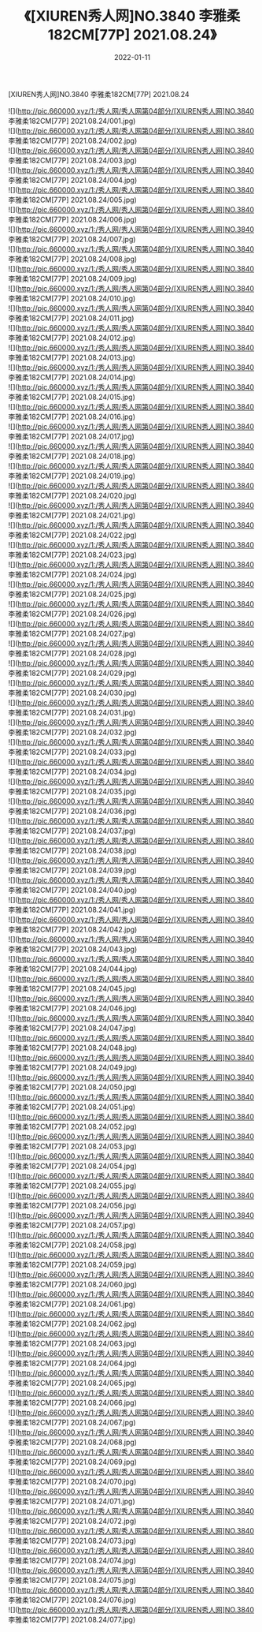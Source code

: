 ﻿---
layout: post
title:  《[XIUREN秀人网]NO.3840 李雅柔182CM[77P] 2021.08.24》
date:   2022-01-11
img: http://pic.660000.xyz/1:/秀人网/秀人网第04部分/[XIUREN秀人网]NO.3840 李雅柔182CM[77P] 2021.08.24/000.jpg
categories: [美女, 清纯, 唯美]
---

[XIUREN秀人网]NO.3840 李雅柔182CM[77P] 2021.08.24

 ![](http://pic.660000.xyz/1:/秀人网/秀人网第04部分/[XIUREN秀人网]NO.3840 李雅柔182CM[77P] 2021.08.24/001.jpg) <br>![](http://pic.660000.xyz/1:/秀人网/秀人网第04部分/[XIUREN秀人网]NO.3840 李雅柔182CM[77P] 2021.08.24/002.jpg) <br>![](http://pic.660000.xyz/1:/秀人网/秀人网第04部分/[XIUREN秀人网]NO.3840 李雅柔182CM[77P] 2021.08.24/003.jpg) <br>![](http://pic.660000.xyz/1:/秀人网/秀人网第04部分/[XIUREN秀人网]NO.3840 李雅柔182CM[77P] 2021.08.24/004.jpg) <br>![](http://pic.660000.xyz/1:/秀人网/秀人网第04部分/[XIUREN秀人网]NO.3840 李雅柔182CM[77P] 2021.08.24/005.jpg) <br>![](http://pic.660000.xyz/1:/秀人网/秀人网第04部分/[XIUREN秀人网]NO.3840 李雅柔182CM[77P] 2021.08.24/006.jpg) <br>![](http://pic.660000.xyz/1:/秀人网/秀人网第04部分/[XIUREN秀人网]NO.3840 李雅柔182CM[77P] 2021.08.24/007.jpg) <br>![](http://pic.660000.xyz/1:/秀人网/秀人网第04部分/[XIUREN秀人网]NO.3840 李雅柔182CM[77P] 2021.08.24/008.jpg) <br>![](http://pic.660000.xyz/1:/秀人网/秀人网第04部分/[XIUREN秀人网]NO.3840 李雅柔182CM[77P] 2021.08.24/009.jpg) <br>![](http://pic.660000.xyz/1:/秀人网/秀人网第04部分/[XIUREN秀人网]NO.3840 李雅柔182CM[77P] 2021.08.24/010.jpg) <br>![](http://pic.660000.xyz/1:/秀人网/秀人网第04部分/[XIUREN秀人网]NO.3840 李雅柔182CM[77P] 2021.08.24/011.jpg) <br>![](http://pic.660000.xyz/1:/秀人网/秀人网第04部分/[XIUREN秀人网]NO.3840 李雅柔182CM[77P] 2021.08.24/012.jpg) <br>![](http://pic.660000.xyz/1:/秀人网/秀人网第04部分/[XIUREN秀人网]NO.3840 李雅柔182CM[77P] 2021.08.24/013.jpg) <br>![](http://pic.660000.xyz/1:/秀人网/秀人网第04部分/[XIUREN秀人网]NO.3840 李雅柔182CM[77P] 2021.08.24/014.jpg) <br>![](http://pic.660000.xyz/1:/秀人网/秀人网第04部分/[XIUREN秀人网]NO.3840 李雅柔182CM[77P] 2021.08.24/015.jpg) <br>![](http://pic.660000.xyz/1:/秀人网/秀人网第04部分/[XIUREN秀人网]NO.3840 李雅柔182CM[77P] 2021.08.24/016.jpg) <br>![](http://pic.660000.xyz/1:/秀人网/秀人网第04部分/[XIUREN秀人网]NO.3840 李雅柔182CM[77P] 2021.08.24/017.jpg) <br>![](http://pic.660000.xyz/1:/秀人网/秀人网第04部分/[XIUREN秀人网]NO.3840 李雅柔182CM[77P] 2021.08.24/018.jpg) <br>![](http://pic.660000.xyz/1:/秀人网/秀人网第04部分/[XIUREN秀人网]NO.3840 李雅柔182CM[77P] 2021.08.24/019.jpg) <br>![](http://pic.660000.xyz/1:/秀人网/秀人网第04部分/[XIUREN秀人网]NO.3840 李雅柔182CM[77P] 2021.08.24/020.jpg) <br>![](http://pic.660000.xyz/1:/秀人网/秀人网第04部分/[XIUREN秀人网]NO.3840 李雅柔182CM[77P] 2021.08.24/021.jpg) <br>![](http://pic.660000.xyz/1:/秀人网/秀人网第04部分/[XIUREN秀人网]NO.3840 李雅柔182CM[77P] 2021.08.24/022.jpg) <br>![](http://pic.660000.xyz/1:/秀人网/秀人网第04部分/[XIUREN秀人网]NO.3840 李雅柔182CM[77P] 2021.08.24/023.jpg) <br>![](http://pic.660000.xyz/1:/秀人网/秀人网第04部分/[XIUREN秀人网]NO.3840 李雅柔182CM[77P] 2021.08.24/024.jpg) <br>![](http://pic.660000.xyz/1:/秀人网/秀人网第04部分/[XIUREN秀人网]NO.3840 李雅柔182CM[77P] 2021.08.24/025.jpg) <br>![](http://pic.660000.xyz/1:/秀人网/秀人网第04部分/[XIUREN秀人网]NO.3840 李雅柔182CM[77P] 2021.08.24/026.jpg) <br>![](http://pic.660000.xyz/1:/秀人网/秀人网第04部分/[XIUREN秀人网]NO.3840 李雅柔182CM[77P] 2021.08.24/027.jpg) <br>![](http://pic.660000.xyz/1:/秀人网/秀人网第04部分/[XIUREN秀人网]NO.3840 李雅柔182CM[77P] 2021.08.24/028.jpg) <br>![](http://pic.660000.xyz/1:/秀人网/秀人网第04部分/[XIUREN秀人网]NO.3840 李雅柔182CM[77P] 2021.08.24/029.jpg) <br>![](http://pic.660000.xyz/1:/秀人网/秀人网第04部分/[XIUREN秀人网]NO.3840 李雅柔182CM[77P] 2021.08.24/030.jpg) <br>![](http://pic.660000.xyz/1:/秀人网/秀人网第04部分/[XIUREN秀人网]NO.3840 李雅柔182CM[77P] 2021.08.24/031.jpg) <br>![](http://pic.660000.xyz/1:/秀人网/秀人网第04部分/[XIUREN秀人网]NO.3840 李雅柔182CM[77P] 2021.08.24/032.jpg) <br>![](http://pic.660000.xyz/1:/秀人网/秀人网第04部分/[XIUREN秀人网]NO.3840 李雅柔182CM[77P] 2021.08.24/033.jpg) <br>![](http://pic.660000.xyz/1:/秀人网/秀人网第04部分/[XIUREN秀人网]NO.3840 李雅柔182CM[77P] 2021.08.24/034.jpg) <br>![](http://pic.660000.xyz/1:/秀人网/秀人网第04部分/[XIUREN秀人网]NO.3840 李雅柔182CM[77P] 2021.08.24/035.jpg) <br>![](http://pic.660000.xyz/1:/秀人网/秀人网第04部分/[XIUREN秀人网]NO.3840 李雅柔182CM[77P] 2021.08.24/036.jpg) <br>![](http://pic.660000.xyz/1:/秀人网/秀人网第04部分/[XIUREN秀人网]NO.3840 李雅柔182CM[77P] 2021.08.24/037.jpg) <br>![](http://pic.660000.xyz/1:/秀人网/秀人网第04部分/[XIUREN秀人网]NO.3840 李雅柔182CM[77P] 2021.08.24/038.jpg) <br>![](http://pic.660000.xyz/1:/秀人网/秀人网第04部分/[XIUREN秀人网]NO.3840 李雅柔182CM[77P] 2021.08.24/039.jpg) <br>![](http://pic.660000.xyz/1:/秀人网/秀人网第04部分/[XIUREN秀人网]NO.3840 李雅柔182CM[77P] 2021.08.24/040.jpg) <br>![](http://pic.660000.xyz/1:/秀人网/秀人网第04部分/[XIUREN秀人网]NO.3840 李雅柔182CM[77P] 2021.08.24/041.jpg) <br>![](http://pic.660000.xyz/1:/秀人网/秀人网第04部分/[XIUREN秀人网]NO.3840 李雅柔182CM[77P] 2021.08.24/042.jpg) <br>![](http://pic.660000.xyz/1:/秀人网/秀人网第04部分/[XIUREN秀人网]NO.3840 李雅柔182CM[77P] 2021.08.24/043.jpg) <br>![](http://pic.660000.xyz/1:/秀人网/秀人网第04部分/[XIUREN秀人网]NO.3840 李雅柔182CM[77P] 2021.08.24/044.jpg) <br>![](http://pic.660000.xyz/1:/秀人网/秀人网第04部分/[XIUREN秀人网]NO.3840 李雅柔182CM[77P] 2021.08.24/045.jpg) <br>![](http://pic.660000.xyz/1:/秀人网/秀人网第04部分/[XIUREN秀人网]NO.3840 李雅柔182CM[77P] 2021.08.24/046.jpg) <br>![](http://pic.660000.xyz/1:/秀人网/秀人网第04部分/[XIUREN秀人网]NO.3840 李雅柔182CM[77P] 2021.08.24/047.jpg) <br>![](http://pic.660000.xyz/1:/秀人网/秀人网第04部分/[XIUREN秀人网]NO.3840 李雅柔182CM[77P] 2021.08.24/048.jpg) <br>![](http://pic.660000.xyz/1:/秀人网/秀人网第04部分/[XIUREN秀人网]NO.3840 李雅柔182CM[77P] 2021.08.24/049.jpg) <br>![](http://pic.660000.xyz/1:/秀人网/秀人网第04部分/[XIUREN秀人网]NO.3840 李雅柔182CM[77P] 2021.08.24/050.jpg) <br>![](http://pic.660000.xyz/1:/秀人网/秀人网第04部分/[XIUREN秀人网]NO.3840 李雅柔182CM[77P] 2021.08.24/051.jpg) <br>![](http://pic.660000.xyz/1:/秀人网/秀人网第04部分/[XIUREN秀人网]NO.3840 李雅柔182CM[77P] 2021.08.24/052.jpg) <br>![](http://pic.660000.xyz/1:/秀人网/秀人网第04部分/[XIUREN秀人网]NO.3840 李雅柔182CM[77P] 2021.08.24/053.jpg) <br>![](http://pic.660000.xyz/1:/秀人网/秀人网第04部分/[XIUREN秀人网]NO.3840 李雅柔182CM[77P] 2021.08.24/054.jpg) <br>![](http://pic.660000.xyz/1:/秀人网/秀人网第04部分/[XIUREN秀人网]NO.3840 李雅柔182CM[77P] 2021.08.24/055.jpg) <br>![](http://pic.660000.xyz/1:/秀人网/秀人网第04部分/[XIUREN秀人网]NO.3840 李雅柔182CM[77P] 2021.08.24/056.jpg) <br>![](http://pic.660000.xyz/1:/秀人网/秀人网第04部分/[XIUREN秀人网]NO.3840 李雅柔182CM[77P] 2021.08.24/057.jpg) <br>![](http://pic.660000.xyz/1:/秀人网/秀人网第04部分/[XIUREN秀人网]NO.3840 李雅柔182CM[77P] 2021.08.24/058.jpg) <br>![](http://pic.660000.xyz/1:/秀人网/秀人网第04部分/[XIUREN秀人网]NO.3840 李雅柔182CM[77P] 2021.08.24/059.jpg) <br>![](http://pic.660000.xyz/1:/秀人网/秀人网第04部分/[XIUREN秀人网]NO.3840 李雅柔182CM[77P] 2021.08.24/060.jpg) <br>![](http://pic.660000.xyz/1:/秀人网/秀人网第04部分/[XIUREN秀人网]NO.3840 李雅柔182CM[77P] 2021.08.24/061.jpg) <br>![](http://pic.660000.xyz/1:/秀人网/秀人网第04部分/[XIUREN秀人网]NO.3840 李雅柔182CM[77P] 2021.08.24/062.jpg) <br>![](http://pic.660000.xyz/1:/秀人网/秀人网第04部分/[XIUREN秀人网]NO.3840 李雅柔182CM[77P] 2021.08.24/063.jpg) <br>![](http://pic.660000.xyz/1:/秀人网/秀人网第04部分/[XIUREN秀人网]NO.3840 李雅柔182CM[77P] 2021.08.24/064.jpg) <br>![](http://pic.660000.xyz/1:/秀人网/秀人网第04部分/[XIUREN秀人网]NO.3840 李雅柔182CM[77P] 2021.08.24/065.jpg) <br>![](http://pic.660000.xyz/1:/秀人网/秀人网第04部分/[XIUREN秀人网]NO.3840 李雅柔182CM[77P] 2021.08.24/066.jpg) <br>![](http://pic.660000.xyz/1:/秀人网/秀人网第04部分/[XIUREN秀人网]NO.3840 李雅柔182CM[77P] 2021.08.24/067.jpg) <br>![](http://pic.660000.xyz/1:/秀人网/秀人网第04部分/[XIUREN秀人网]NO.3840 李雅柔182CM[77P] 2021.08.24/068.jpg) <br>![](http://pic.660000.xyz/1:/秀人网/秀人网第04部分/[XIUREN秀人网]NO.3840 李雅柔182CM[77P] 2021.08.24/069.jpg) <br>![](http://pic.660000.xyz/1:/秀人网/秀人网第04部分/[XIUREN秀人网]NO.3840 李雅柔182CM[77P] 2021.08.24/070.jpg) <br>![](http://pic.660000.xyz/1:/秀人网/秀人网第04部分/[XIUREN秀人网]NO.3840 李雅柔182CM[77P] 2021.08.24/071.jpg) <br>![](http://pic.660000.xyz/1:/秀人网/秀人网第04部分/[XIUREN秀人网]NO.3840 李雅柔182CM[77P] 2021.08.24/072.jpg) <br>![](http://pic.660000.xyz/1:/秀人网/秀人网第04部分/[XIUREN秀人网]NO.3840 李雅柔182CM[77P] 2021.08.24/073.jpg) <br>![](http://pic.660000.xyz/1:/秀人网/秀人网第04部分/[XIUREN秀人网]NO.3840 李雅柔182CM[77P] 2021.08.24/074.jpg) <br>![](http://pic.660000.xyz/1:/秀人网/秀人网第04部分/[XIUREN秀人网]NO.3840 李雅柔182CM[77P] 2021.08.24/075.jpg) <br>![](http://pic.660000.xyz/1:/秀人网/秀人网第04部分/[XIUREN秀人网]NO.3840 李雅柔182CM[77P] 2021.08.24/076.jpg) <br>![](http://pic.660000.xyz/1:/秀人网/秀人网第04部分/[XIUREN秀人网]NO.3840 李雅柔182CM[77P] 2021.08.24/077.jpg) <br>